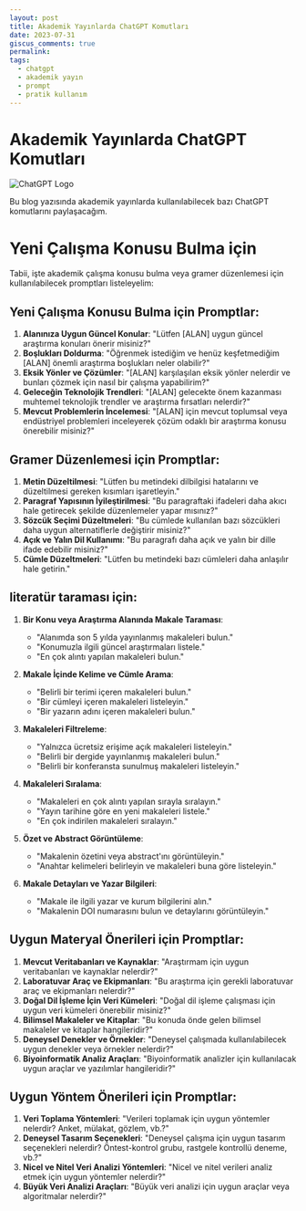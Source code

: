 ```yaml
---
layout: post
title: Akademik Yayınlarda ChatGPT Komutları
date: 2023-07-31
giscus_comments: true
permalink: 
tags:
  - chatgpt
  - akademik yayın
  - prompt
  - pratik kullanım
---
```


# Akademik Yayınlarda ChatGPT Komutları

![ChatGPT Logo](https://upload.wikimedia.org/wikipedia/commons/thumb/0/04/ChatGPT_logo.svg/1024px-ChatGPT_logo.svg.png)

Bu blog yazısında akademik yayınlarda kullanılabilecek bazı ChatGPT komutlarını paylaşacağım.

# Yeni Çalışma Konusu Bulma için

Tabii, işte akademik çalışma konusu bulma veya gramer düzenlemesi için kullanılabilecek promptları listeleyelim:

## Yeni Çalışma Konusu Bulma için Promptlar:

1. **Alanınıza Uygun Güncel Konular**: "Lütfen [ALAN] uygun güncel araştırma konuları önerir misiniz?"
2. **Boşlukları Doldurma**: "Öğrenmek istediğim ve henüz keşfetmediğim [ALAN] önemli araştırma boşlukları neler olabilir?"
3. **Eksik Yönler ve Çözümler**: "[ALAN] karşılaşılan eksik yönler nelerdir ve bunları çözmek için nasıl bir çalışma yapabilirim?"
4. **Geleceğin Teknolojik Trendleri**: "[ALAN] gelecekte önem kazanması muhtemel teknolojik trendler ve araştırma fırsatları nelerdir?"
5. **Mevcut Problemlerin İncelemesi**: "[ALAN] için mevcut toplumsal veya endüstriyel problemleri inceleyerek çözüm odaklı bir araştırma konusu önerebilir misiniz?"

## Gramer Düzenlemesi için Promptlar:

1. **Metin Düzeltilmesi**: "Lütfen bu metindeki dilbilgisi hatalarını ve düzeltilmesi gereken kısımları işaretleyin."
2. **Paragraf Yapısının İyileştirilmesi**: "Bu paragraftaki ifadeleri daha akıcı hale getirecek şekilde düzenlemeler yapar mısınız?"
3. **Sözcük Seçimi Düzeltmeleri**: "Bu cümlede kullanılan bazı sözcükleri daha uygun alternatiflerle değiştirir misiniz?"
4. **Açık ve Yalın Dil Kullanımı**: "Bu paragrafı daha açık ve yalın bir dille ifade edebilir misiniz?"
5. **Cümle Düzeltmeleri**: "Lütfen bu metindeki bazı cümleleri daha anlaşılır hale getirin."

## literatür taraması için:

1. **Bir Konu veya Araştırma Alanında Makale Taraması**:
   - "Alanımda son 5 yılda yayınlanmış makaleleri bulun."
   - "Konumuzla ilgili güncel araştırmaları listele."
   - "En çok alıntı yapılan makaleleri bulun."

2. **Makale İçinde Kelime ve Cümle Arama**:
   - "Belirli bir terimi içeren makaleleri bulun."
   - "Bir cümleyi içeren makaleleri listeleyin."
   - "Bir yazarın adını içeren makaleleri bulun."

3. **Makaleleri Filtreleme**:
   - "Yalnızca ücretsiz erişime açık makaleleri listeleyin."
   - "Belirli bir dergide yayınlanmış makaleleri bulun."
   - "Belirli bir konferansta sunulmuş makaleleri listeleyin."

4. **Makaleleri Sıralama**:
   - "Makaleleri en çok alıntı yapılan sırayla sıralayın."
   - "Yayın tarihine göre en yeni makaleleri listele."
   - "En çok indirilen makaleleri sıralayın."

5. **Özet ve Abstract Görüntüleme**:
   - "Makalenin özetini veya abstract'ını görüntüleyin."
   - "Anahtar kelimeleri belirleyin ve makaleleri buna göre listeleyin."

6. **Makale Detayları ve Yazar Bilgileri**:
   - "Makale ile ilgili yazar ve kurum bilgilerini alın."
   - "Makalenin DOI numarasını bulun ve detaylarını görüntüleyin."


## Uygun Materyal Önerileri için Promptlar:

1. **Mevcut Veritabanları ve Kaynaklar**: "Araştırmam için uygun veritabanları ve kaynaklar nelerdir?"
2. **Laboratuvar Araç ve Ekipmanları**: "Bu araştırma için gerekli laboratuvar araç ve ekipmanları nelerdir?"
3. **Doğal Dil İşleme İçin Veri Kümeleri**: "Doğal dil işleme çalışması için uygun veri kümeleri önerebilir misiniz?"
4. **Bilimsel Makaleler ve Kitaplar**: "Bu konuda önde gelen bilimsel makaleler ve kitaplar hangileridir?"
5. **Deneysel Denekler ve Örnekler**: "Deneysel çalışmada kullanılabilecek uygun denekler veya örnekler nelerdir?"
6. **Biyoinformatik Analiz Araçları**: "Biyoinformatik analizler için kullanılacak uygun araçlar ve yazılımlar hangileridir?"

## Uygun Yöntem Önerileri için Promptlar:

1. **Veri Toplama Yöntemleri**: "Verileri toplamak için uygun yöntemler nelerdir? Anket, mülakat, gözlem, vb.?"
2. **Deneysel Tasarım Seçenekleri**: "Deneysel çalışma için uygun tasarım seçenekleri nelerdir? Öntest-kontrol grubu, rastgele kontrollü deneme, vb.?"
3. **Nicel ve Nitel Veri Analizi Yöntemleri**: "Nicel ve nitel verileri analiz etmek için uygun yöntemler nelerdir?"
4. **Büyük Veri Analizi Araçları**: "Büyük veri analizi için uygun araçlar veya algoritmalar nelerdir?"


